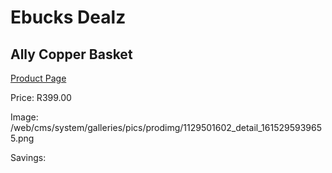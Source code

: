 
# Ebucks Dealz
## Ally Copper Basket
[Product Page](https://www.ebucks.com/web/shop/productSelected.do?prodId=1129501602&catId=714962196)

Price: R399.00

Image: /web/cms/system/galleries/pics/prodimg/1129501602_detail_1615295939655.png

Savings: 


	